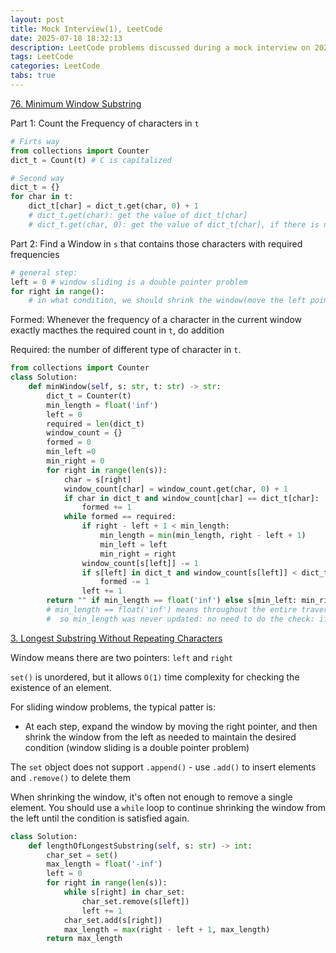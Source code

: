 ```yaml
---
layout: post
title: Mock Interview(1), LeetCode
date: 2025-07-18 18:32:13
description: LeetCode problems discussed during a mock interview on 2025-07-18
tags: LeetCode
categories: LeetCode
tabs: true
---
```


[76. Minimum Window Substring](https://leetcode.com/problems/minimum-window-substring/description/)

Part 1: Count the Frequency of characters in `t`
```python
# Firts way
from collections import Counter
dict_t = Count(t) # C is capitalized

# Second way
dict_t = {}
for char in t:
    dict_t[char] = dict_t.get(char, 0) + 1 
    # dict_t.get(char): get the value of dict_t[char]
    # dict_t.get(char, 0): get the value of dict_t[char], if there is no char in dict_t, return 0
```

Part 2: Find a Window in `s` that contains those characters with required frequencies

```python
# general step:
left = 0 # window sliding is a double pointer problem
for right in range():
    # in what condition, we should shrink the window(move the left pointer to the right, most of time, it would be while loop)
```

Formed: Whenever the frequency of a character in the current window exactly macthes the required count in `t`, do addition

Required: the number of different type of character in `t`.

```python
from collections import Counter
class Solution:
    def minWindow(self, s: str, t: str) -> str:
        dict_t = Counter(t)
        min_length = float('inf')
        left = 0
        required = len(dict_t)
        window_count = {}
        formed = 0
        min_left =0
        min_right = 0
        for right in range(len(s)):
            char = s[right]
            window_count[char] = window_count.get(char, 0) + 1
            if char in dict_t and window_count[char] == dict_t[char]:
                formed += 1
            while formed == required:
                if right - left + 1 < min_length:
                    min_length = min(min_length, right - left + 1)
                    min_left = left
                    min_right = right
                window_count[s[left]] -= 1
                if s[left] in dict_t and window_count[s[left]] < dict_t[s[left]]:
                    formed -= 1
                left += 1
        return "" if min_length == float('inf') else s[min_left: min_right + 1]
        # min_length == float('inf') means throughout the entire traversal, no valid window that satisfies the condition was ever found,
        #  so min_length was never updated: no need to do the check: if len(s) < len(t)
```



[3. Longest Substring Without Repeating Characters](https://leetcode.com/problems/longest-substring-without-repeating-characters/description/)

Window means there are two pointers: `left` and `right`

`set()` is unordered, but it allows `O(1)` time complexity for checking the existence of an element. 

For sliding window problems, the typical patter is:
- At each step, expand the window by moving the right pointer, and then shrink the window from the left as needed to maintain the desired condition (window sliding is a double pointer problem)

The `set` object does not support `.append()` - use `.add()` to insert elements and `.remove()` to delete them

When shrinking the window, it's often not enough to remove a single element. You should use a `while` loop to continue shrinking the window from the left until the condition is satisfied again.

```python
class Solution:
    def lengthOfLongestSubstring(self, s: str) -> int:
        char_set = set()
        max_length = float('-inf')
        left = 0
        for right in range(len(s)):
            while s[right] in char_set:
                char_set.remove(s[left])
                left += 1
            char_set.add(s[right])
            max_length = max(right - left + 1, max_length)
        return max_length
```